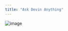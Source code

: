 ```yaml
---
title: "Ask Devin Anything"
---
```


![image](https://gyazo.com/f1bec284400f330f1765139088704095/thumb/1000)

